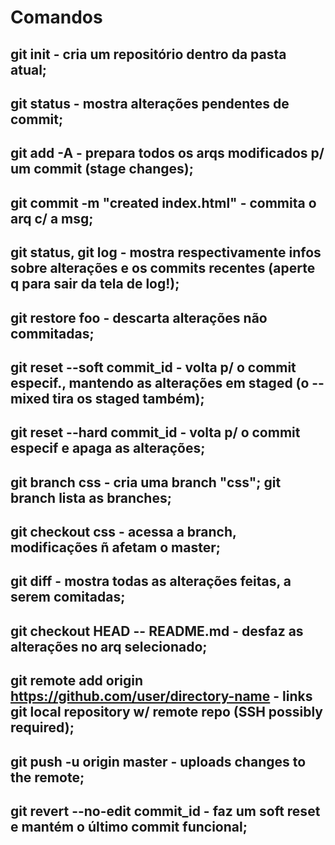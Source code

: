 # Comandos
## git init - cria um repositório dentro da pasta atual;
## git status - mostra alterações pendentes de commit;
## git add -A - prepara todos os arqs modificados p/ um commit (stage changes);
## git commit -m "created index.html" - commita o arq c/ a msg;
## git status, git log - mostra respectivamente infos sobre alterações e os commits recentes (aperte q para sair da tela de log!);
## git restore foo - descarta alterações não commitadas;
## git reset --soft commit_id - volta p/ o commit especif., mantendo as alterações em staged (o --mixed tira os staged também);
## git reset --hard commit_id - volta p/ o commit especif e apaga as alterações;
## git branch css - cria uma branch "css"; git branch lista as branches;
## git checkout css - acessa a branch, modificações ñ afetam o master;
## git diff - mostra todas as alterações feitas, a serem comitadas;
## git checkout HEAD -- README.md - desfaz as alterações no arq selecionado;
## git remote add origin https://github.com/user/directory-name - links git local repository w/ remote repo (SSH possibly required);
## git push -u origin master - uploads changes to the remote;
## git revert --no-edit commit_id - faz um soft reset e mantém o último commit funcional;
